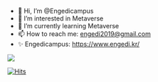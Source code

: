 - 👋 Hi, I’m @Engedicampus
- 👀 I’m interested in Metaverse
- 🌱 I’m currently learning Metaverse
- 📫 How to reach me: engedi2019@gmail.com
- ✨ Engedicampus: https://www.engedi.kr/


<img src="https://img.shields.io/badge/HTML5-E34F26?style=flat-square&logo=HTML5&logoColor=white"/></a>


[![Hits](https://hits.seeyoufarm.com/api/count/incr/badge.svg?url=https%3A%2F%2Fgithub.com%2FEngedicampus&count_bg=%23CF29D3&title_bg=%23555555&icon=&icon_color=%23E7E7E7&title=hits&edge_flat=false)](https://hits.seeyoufarm.com)

<!---
Engedicampus/Engedicampus is a ✨ special ✨ repository because its `README.md` (this file) appears on your GitHub profile.
You can click the Preview link to take a look at your changes.
--->
